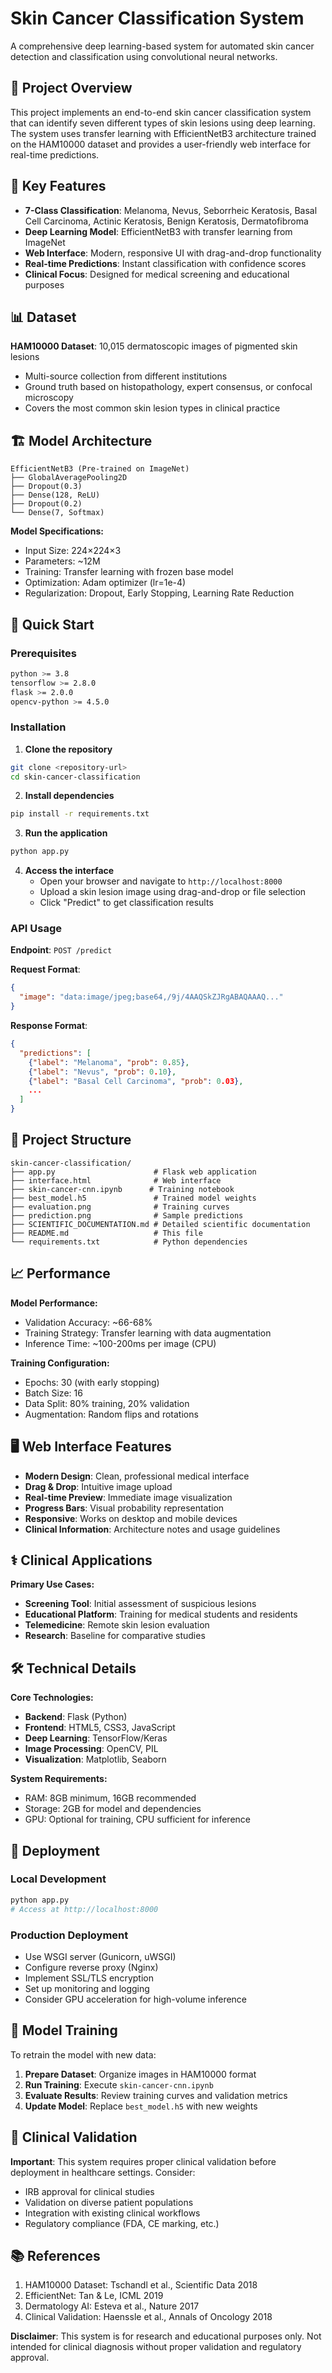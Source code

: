 # Skin Cancer Classification System

A comprehensive deep learning-based system for automated skin cancer detection and classification using convolutional neural networks.

## 🔬 Project Overview

This project implements an end-to-end skin cancer classification system that can identify seven different types of skin lesions using deep learning. The system uses transfer learning with EfficientNetB3 architecture trained on the HAM10000 dataset and provides a user-friendly web interface for real-time predictions.

## 🎯 Key Features

- **7-Class Classification**: Melanoma, Nevus, Seborrheic Keratosis, Basal Cell Carcinoma, Actinic Keratosis, Benign Keratosis, Dermatofibroma
- **Deep Learning Model**: EfficientNetB3 with transfer learning from ImageNet
- **Web Interface**: Modern, responsive UI with drag-and-drop functionality
- **Real-time Predictions**: Instant classification with confidence scores
- **Clinical Focus**: Designed for medical screening and educational purposes

## 📊 Dataset

**HAM10000 Dataset**: 10,015 dermatoscopic images of pigmented skin lesions
- Multi-source collection from different institutions
- Ground truth based on histopathology, expert consensus, or confocal microscopy
- Covers the most common skin lesion types in clinical practice

## 🏗️ Model Architecture

```
EfficientNetB3 (Pre-trained on ImageNet)
├── GlobalAveragePooling2D
├── Dropout(0.3)
├── Dense(128, ReLU)
├── Dropout(0.2)
└── Dense(7, Softmax)
```

**Model Specifications:**
- Input Size: 224×224×3
- Parameters: ~12M
- Training: Transfer learning with frozen base model
- Optimization: Adam optimizer (lr=1e-4)
- Regularization: Dropout, Early Stopping, Learning Rate Reduction

## 🚀 Quick Start

### Prerequisites
```bash
python >= 3.8
tensorflow >= 2.8.0
flask >= 2.0.0
opencv-python >= 4.5.0
```

### Installation

1. **Clone the repository**
```bash
git clone <repository-url>
cd skin-cancer-classification
```

2. **Install dependencies**
```bash
pip install -r requirements.txt
```

3. **Run the application**
```bash
python app.py
```

4. **Access the interface**
   - Open your browser and navigate to `http://localhost:8000`
   - Upload a skin lesion image using drag-and-drop or file selection
   - Click "Predict" to get classification results

### API Usage

**Endpoint**: `POST /predict`

**Request Format**:
```json
{
  "image": "data:image/jpeg;base64,/9j/4AAQSkZJRgABAQAAAQ..."
}
```

**Response Format**:
```json
{
  "predictions": [
    {"label": "Melanoma", "prob": 0.85},
    {"label": "Nevus", "prob": 0.10},
    {"label": "Basal Cell Carcinoma", "prob": 0.03},
    ...
  ]
}
```

## 📁 Project Structure

```
skin-cancer-classification/
├── app.py                      # Flask web application
├── interface.html              # Web interface
├── skin-cancer-cnn.ipynb      # Training notebook
├── best_model.h5               # Trained model weights
├── evaluation.png              # Training curves
├── prediction.png              # Sample predictions
├── SCIENTIFIC_DOCUMENTATION.md # Detailed scientific documentation
├── README.md                   # This file
└── requirements.txt            # Python dependencies
```

## 📈 Performance

**Model Performance:**
- Validation Accuracy: ~66-68%
- Training Strategy: Transfer learning with data augmentation
- Inference Time: ~100-200ms per image (CPU)

**Training Configuration:**
- Epochs: 30 (with early stopping)
- Batch Size: 16
- Data Split: 80% training, 20% validation
- Augmentation: Random flips and rotations

## 🖥️ Web Interface Features

- **Modern Design**: Clean, professional medical interface
- **Drag & Drop**: Intuitive image upload
- **Real-time Preview**: Immediate image visualization
- **Progress Bars**: Visual probability representation
- **Responsive**: Works on desktop and mobile devices
- **Clinical Information**: Architecture notes and usage guidelines


## ⚕️ Clinical Applications

**Primary Use Cases:**
- **Screening Tool**: Initial assessment of suspicious lesions
- **Educational Platform**: Training for medical students and residents
- **Telemedicine**: Remote skin lesion evaluation
- **Research**: Baseline for comparative studies


## 🛠️ Technical Details

**Core Technologies:**
- **Backend**: Flask (Python)
- **Frontend**: HTML5, CSS3, JavaScript
- **Deep Learning**: TensorFlow/Keras
- **Image Processing**: OpenCV, PIL
- **Visualization**: Matplotlib, Seaborn

**System Requirements:**
- RAM: 8GB minimum, 16GB recommended
- Storage: 2GB for model and dependencies
- GPU: Optional for training, CPU sufficient for inference

## 🚀 Deployment

### Local Development
```bash
python app.py
# Access at http://localhost:8000
```

### Production Deployment
- Use WSGI server (Gunicorn, uWSGI)
- Configure reverse proxy (Nginx)
- Implement SSL/TLS encryption
- Set up monitoring and logging
- Consider GPU acceleration for high-volume inference

## 📝 Model Training

To retrain the model with new data:

1. **Prepare Dataset**: Organize images in HAM10000 format
2. **Run Training**: Execute `skin-cancer-cnn.ipynb`
3. **Evaluate Results**: Review training curves and validation metrics
4. **Update Model**: Replace `best_model.h5` with new weights

## 🏥 Clinical Validation

**Important**: This system requires proper clinical validation before deployment in healthcare settings. Consider:
- IRB approval for clinical studies
- Validation on diverse patient populations
- Integration with existing clinical workflows
- Regulatory compliance (FDA, CE marking, etc.)

## 📚 References

1. HAM10000 Dataset: Tschandl et al., Scientific Data 2018
2. EfficientNet: Tan & Le, ICML 2019
3. Dermatology AI: Esteva et al., Nature 2017
4. Clinical Validation: Haenssle et al., Annals of Oncology 2018



**Disclaimer**: This system is for research and educational purposes only. Not intended for clinical diagnosis without proper validation and regulatory approval.

